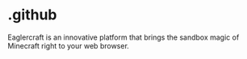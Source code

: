 # .github
Eaglercraft is an innovative platform that brings the sandbox magic of Minecraft right to your web browser.
